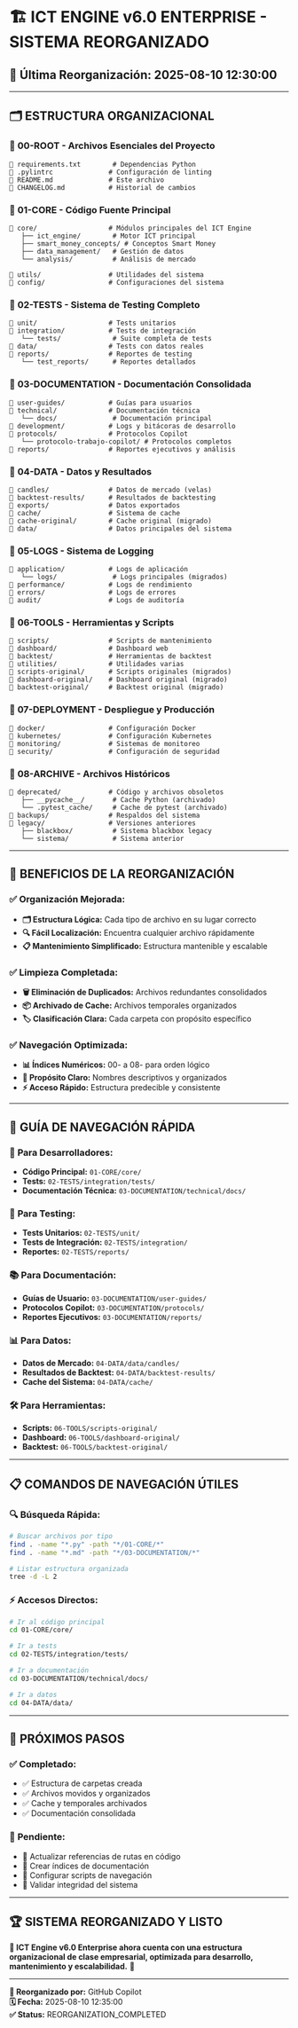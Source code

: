 # 🏗️ ICT ENGINE v6.0 ENTERPRISE - SISTEMA REORGANIZADO

## 📅 Última Reorganización: 2025-08-10 12:30:00

---

## 🗂️ **ESTRUCTURA ORGANIZACIONAL**

### 📁 **00-ROOT** - Archivos Esenciales del Proyecto
```
📄 requirements.txt        # Dependencias Python
📄 .pylintrc              # Configuración de linting
📄 README.md              # Este archivo
📄 CHANGELOG.md           # Historial de cambios
```

### 📁 **01-CORE** - Código Fuente Principal
```
📂 core/                  # Módulos principales del ICT Engine
   ├── ict_engine/        # Motor ICT principal
   ├── smart_money_concepts/ # Conceptos Smart Money
   ├── data_management/   # Gestión de datos
   └── analysis/          # Análisis de mercado

📂 utils/                 # Utilidades del sistema
📂 config/                # Configuraciones del sistema
```

### 📁 **02-TESTS** - Sistema de Testing Completo
```
📂 unit/                  # Tests unitarios
📂 integration/           # Tests de integración
   └── tests/             # Suite completa de tests
📂 data/                  # Tests con datos reales
📂 reports/               # Reportes de testing
   └── test_reports/      # Reportes detallados
```

### 📁 **03-DOCUMENTATION** - Documentación Consolidada
```
📂 user-guides/           # Guías para usuarios
📂 technical/             # Documentación técnica
   └── docs/              # Documentación principal
📂 development/           # Logs y bitácoras de desarrollo
📂 protocols/             # Protocolos Copilot
   └── protocolo-trabajo-copilot/ # Protocolos completos
📂 reports/               # Reportes ejecutivos y análisis
```

### 📁 **04-DATA** - Datos y Resultados
```
📂 candles/               # Datos de mercado (velas)
📂 backtest-results/      # Resultados de backtesting
📂 exports/               # Datos exportados
📂 cache/                 # Sistema de cache
📂 cache-original/        # Cache original (migrado)
📂 data/                  # Datos principales del sistema
```

### 📁 **05-LOGS** - Sistema de Logging
```
📂 application/           # Logs de aplicación
   └── logs/              # Logs principales (migrados)
📂 performance/           # Logs de rendimiento
📂 errors/                # Logs de errores
📂 audit/                 # Logs de auditoría
```

### 📁 **06-TOOLS** - Herramientas y Scripts
```
📂 scripts/               # Scripts de mantenimiento
📂 dashboard/             # Dashboard web
📂 backtest/              # Herramientas de backtest
📂 utilities/             # Utilidades varias
📂 scripts-original/      # Scripts originales (migrados)
📂 dashboard-original/    # Dashboard original (migrado)
📂 backtest-original/     # Backtest original (migrado)
```

### 📁 **07-DEPLOYMENT** - Despliegue y Producción
```
📂 docker/                # Configuración Docker
📂 kubernetes/            # Configuración Kubernetes
📂 monitoring/            # Sistemas de monitoreo
📂 security/              # Configuración de seguridad
```

### 📁 **08-ARCHIVE** - Archivos Históricos
```
📂 deprecated/            # Código y archivos obsoletos
   ├── __pycache__/       # Cache Python (archivado)
   └── .pytest_cache/     # Cache de pytest (archivado)
📂 backups/               # Respaldos del sistema
📂 legacy/                # Versiones anteriores
   ├── blackbox/          # Sistema blackbox legacy
   └── sistema/           # Sistema anterior
```

---

## 🚀 **BENEFICIOS DE LA REORGANIZACIÓN**

### ✅ **Organización Mejorada:**
- **🗂️ Estructura Lógica:** Cada tipo de archivo en su lugar correcto
- **🔍 Fácil Localización:** Encuentra cualquier archivo rápidamente
- **📋 Mantenimiento Simplificado:** Estructura mantenible y escalable

### ✅ **Limpieza Completada:**
- **🗑️ Eliminación de Duplicados:** Archivos redundantes consolidados
- **📦 Archivado de Cache:** Archivos temporales organizados
- **🏷️ Clasificación Clara:** Cada carpeta con propósito específico

### ✅ **Navegación Optimizada:**
- **📊 Índices Numéricos:** 00- a 08- para orden lógico
- **🎯 Propósito Claro:** Nombres descriptivos y organizados
- **⚡ Acceso Rápido:** Estructura predecible y consistente

---

## 🧭 **GUÍA DE NAVEGACIÓN RÁPIDA**

### 🔧 **Para Desarrolladores:**
- **Código Principal:** `01-CORE/core/`
- **Tests:** `02-TESTS/integration/tests/`
- **Documentación Técnica:** `03-DOCUMENTATION/technical/docs/`

### 🔬 **Para Testing:**
- **Tests Unitarios:** `02-TESTS/unit/`
- **Tests de Integración:** `02-TESTS/integration/`
- **Reportes:** `02-TESTS/reports/`

### 📚 **Para Documentación:**
- **Guías de Usuario:** `03-DOCUMENTATION/user-guides/`
- **Protocolos Copilot:** `03-DOCUMENTATION/protocols/`
- **Reportes Ejecutivos:** `03-DOCUMENTATION/reports/`

### 📊 **Para Datos:**
- **Datos de Mercado:** `04-DATA/data/candles/`
- **Resultados de Backtest:** `04-DATA/backtest-results/`
- **Cache del Sistema:** `04-DATA/cache/`

### 🛠️ **Para Herramientas:**
- **Scripts:** `06-TOOLS/scripts-original/`
- **Dashboard:** `06-TOOLS/dashboard-original/`
- **Backtest:** `06-TOOLS/backtest-original/`

---

## 📋 **COMANDOS DE NAVEGACIÓN ÚTILES**

### 🔍 **Búsqueda Rápida:**
```bash
# Buscar archivos por tipo
find . -name "*.py" -path "*/01-CORE/*"
find . -name "*.md" -path "*/03-DOCUMENTATION/*"

# Listar estructura organizada
tree -d -L 2
```

### ⚡ **Accesos Directos:**
```bash
# Ir al código principal
cd 01-CORE/core/

# Ir a tests
cd 02-TESTS/integration/tests/

# Ir a documentación
cd 03-DOCUMENTATION/technical/docs/

# Ir a datos
cd 04-DATA/data/
```

---

## 🎯 **PRÓXIMOS PASOS**

### ✅ **Completado:**
- ✅ Estructura de carpetas creada
- ✅ Archivos movidos y organizados
- ✅ Cache y temporales archivados
- ✅ Documentación consolidada

### 🔄 **Pendiente:**
- 🔄 Actualizar referencias de rutas en código
- 🔄 Crear índices de documentación
- 🔄 Configurar scripts de navegación
- 🔄 Validar integridad del sistema

---

## 🏆 **SISTEMA REORGANIZADO Y LISTO**

**🚀 ICT Engine v6.0 Enterprise ahora cuenta con una estructura organizacional de clase empresarial, optimizada para desarrollo, mantenimiento y escalabilidad.** 🚀

---

**📝 Reorganizado por:** GitHub Copilot  
**🗓️ Fecha:** 2025-08-10 12:35:00  
**✅ Status:** REORGANIZATION_COMPLETED

